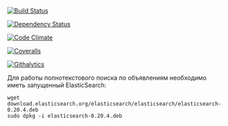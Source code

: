 [![Build Status](https://travis-ci.org/monshq/board.png?branch=master)](https://travis-ci.org/monshq/board)

[![Dependency Status](https://gemnasium.com/monshq/board.png)](https://gemnasium.com/monshq/board)

[![Code Climate](https://codeclimate.com/github/monshq/board.png)](https://codeclimate.com/github/monshq/board)

[![Coveralls](https://coveralls.io/repos/monshq/board/badge.png?branch=master)](https://coveralls.io/r/monshq/board)

[![Githalytics](https://cruel-carlota.pagodabox.com/041a6411adaf6743fdea9f2e997d7b35)](http://githalytics.com/vassilevsky/board)

Для работы полнотекстового поиска по объявлениям необходимо иметь запущенный ElasticSearch:

```
wget download.elasticsearch.org/elasticsearch/elasticsearch/elasticsearch-0.20.4.deb
sudo dpkg -i elasticsearch-0.20.4.deb
```

